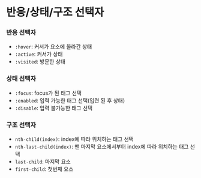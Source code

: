 # 반응/상태/구조 선택자

### 반응 선택자
- ```:hover```: 커서가 요소에 올라간 상태
- ```:active```: 커서가 상태
- ```:visited```: 방문한 상태

### 상태 선택자
- ```:focus```: focus가 된 태그 선택
- ```:enabled```: 입력 가능한 태그 선택(입련 된 후 상태)
- ```:disable```: 입력 불가능한 태그 선택

### 구조 선택자
- ```nth-child(index)```: index에 따라 위치하는 태그 선택
- ```nth-last-child(index)```: 맨 마지막 요소에서부터 index에 따라 위치하는 태그 선택
- ```last-child```: 마지막 요소
- ```first-child```: 첫번째 요소
